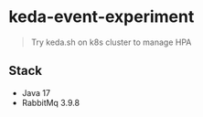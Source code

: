 # keda-event-experiment

> Try keda.sh on k8s cluster to manage HPA 

## Stack

* Java 17
* RabbitMq 3.9.8
